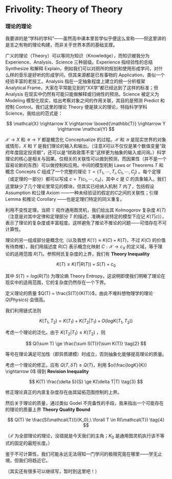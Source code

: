 # Frivolity: Theory of Theory

### 理论的理论

我要讲的是“学科的学科”——虽然高中课本里哲学似乎便这么宣称——但这里讲的是言之有物的理论构建，而非关乎世界本质的基础支撑。

广义的理论（Theory）可以等同为知识（Knowledge），而知识被我分为 Experience、Analysis、Science 三种层级。Experience 指经验性的总结 Synthesize 和解释 Explain，例如我们可以对厕所的规划和使用形成学问，对什么样的音乐是好听的形成学问，但其来源都是已有事物的 Application，类似一个经验丰富的老技工。Analysis 指在一定抽象程度上建立的统一分析框架 Analytical Frame，大家在平常能见到的“XX学”都已经达到了这样的标准；但 Analysis 在现实中仍然有可能只能做解释或归纳性的预测。Science 被定义为 Modeling 模型化现实，给出考察对象之间的作用关联，其目的是预测 Predict 和控制 Control。我们这里的理论 Theory 便是狭义的理论，特指科学学科 Science。我给出的范式是：

$$
\mathcal{X} \rightarrow X \rightarrow \boxed{\mathbb{T}} \rightarrow Y \rightarrow \mathcal{Y}
$$

$\mathcal{X} \rightarrow X$ 和 $\mathcal{Y} \rightarrow Y$ 都是概念化 Conceptualize 的过程。$\mathcal{X}$ 和 $\mathcal{Y}$ 是现实世界的对象或情形，$X$ 和 $Y$ 是我们理论的输入和输出。（注意$X$可以不仅仅是某个数值变量“政府年度固定投资额”，还可以是“财政政策不变”这样更为抽象的输入或问询。）科学理论的核心是相关与因果。仅相关的关联性可以做到预测，而因果性（并不是一个容易论断的东西）可以做控制和应用。中间的模型机制 Laws or Theorems $T$ 和概念 Concepts $C$ 组成了一个完整的理论 $\mathbb{T}=\{T_1,\cdots,T_i,C_1,\cdots,C_j\}$ 。每个定理（或定理的一部分）都可以写成 $c = T(c_1,\cdots,c_n)$，其中 $c$ 是 $C$ 的具象输入。我们这里缺少了几个理论里常见的模块，但其实已经纳入机制 $T$ 内了，包括假设 Assumption 和公理 Axiom ——一种未经验证的假定的$C$之间的关联性；引理 Lemma 和推论 Corollary ——也是定理们特定的同义重复。

利用不变性定理，当把 $\mathbb{T}$ 视作通用图灵机，我们给出其 Kolmogorov 复杂度 $K(T)$（注意是对其中定律和定理部分 $T$ 的描述，准确来说特定的模型下应记 $K(T|c)$），表示了理论的复杂度或丰富程度。这样避免了推论不推论的问题——可惜存在不可计算性。

理论的另一组成部分是概念化（以及我想 $K(\mathbb{T}) \approx K(C) + K(T)$，不过 $K(C)$ 的价值有待商榷），我们用描述度 $R(C)$ 表示概念化映射 $C: \mathcal{X} \rightarrow c_X$ 的定义域，等于理论的适用范围 $R(T)$。参照柯氏复杂度的上界，我们有 **Theory Inequality** 

$$
K(T) \le K(T|R(T)) +  S(T) + c_0 \tag{1}
$$

其中 $S(T) = log(R(T))$ 为理论熵 Theory Entropy。这说明即使我们明晰了理论在现实中的适用范围，它的复杂度仍然存在一个下界。

定义理论的质量 $Q(T) = \frac{S(T)}{K(T)}$，由此不难料想物理学的理论 $Q(Physics)$ 会很高。

我们利用链式法则

$$
K(T_1,T_2) = K(T_1) + K(T_2|T_1) + O(logK(T_1,T_2))
$$

考虑一个理论的泛化。由于 $K(T_2|T_1) \le K(T_2)$ ，则

$$
Q(\sum T) \ge \frac{\sum S(T)}{\sum K(T)} \tag{2}
$$

等号在理论满足可加性（即异质建模）时成立，否则抽象化能够提高理论的质量。

考虑一个理论的修正。应有 $Q(T,\delta T) \ge Q(T)$，利用 $o(\frac{logK}{K}) \rightarrow 0$ 得到 **Revision Inequality**

$$
K(T) \frac{\delta S}{S} \ge K(\delta T|T) \tag{3}
$$

修正理论真正的内禀复杂度存在由其延拓范围控制的上界。

然后关于理论的质量，通过类似 Godel 不完备性的手段，我来指出一个可能存在的理论的质量上界 **Theory Quality Bound**

$$
Q(T) \le \frac{S(\mathcal{T})}{K_0},\ \forall T \in R(\mathcal{T}) \tag{4}
$$

（$\mathcal{T}$ 为全部理论的理论，没错就是今天我们的主角；$K_0$ 是通用图灵机执行该不等式的固定的最短长度。）

鉴于不可计算性，我们可能永远无法得知一门学问的极限究竟在哪里——学无止境，但我们将趋近它。

（其实还有很多可以继续写，暂时到这里吧！）
